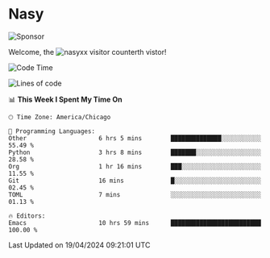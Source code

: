 # Nasy

<!--
<p align="center">
<img height="200" src="https://github-readme-stats.vercel.app/api?username=nasyxx&count_private=true&show_icons=true&theme=dracula&include_all_commits=true"/>
<img height="200" src="https://github-readme-stats.vercel.app/api/top-langs/?username=nasyxx&theme=dracula&hide=html,jupyter+notebook&count_private=true&show_icons=true"/>
</p>

  
----------------
-->

![Sponsor](https://img.shields.io/static/v1.svg?label=Sponsor&message=%E2%9D%A4&logo=GitHub&style=flat&color=pink)
 
Welcome, the ![nasyxx visitor counter](https://count.getloli.com/get/@nasyxx?theme=rule34)th vistor!
 
<!--START_SECTION:waka-->
![Code Time](http://img.shields.io/badge/Code%20Time-4%2C395%20hrs%2043%20mins-blue)

![Lines of code](https://img.shields.io/badge/From%20Hello%20World%20I%27ve%20Written-6.3%20million%20lines%20of%20code-blue)

📊 **This Week I Spent My Time On** 

```text
🕑︎ Time Zone: America/Chicago

💬 Programming Languages: 
Other                    6 hrs 5 mins        ██████████████░░░░░░░░░░░   55.49 % 
Python                   3 hrs 8 mins        ███████░░░░░░░░░░░░░░░░░░   28.58 % 
Org                      1 hr 16 mins        ███░░░░░░░░░░░░░░░░░░░░░░   11.55 % 
Git                      16 mins             █░░░░░░░░░░░░░░░░░░░░░░░░   02.45 % 
TOML                     7 mins              ░░░░░░░░░░░░░░░░░░░░░░░░░   01.13 % 

🔥 Editors: 
Emacs                    10 hrs 59 mins      █████████████████████████   100.00 % 
```


 Last Updated on 19/04/2024 09:21:01 UTC
<!--END_SECTION:waka-->

<!-- ![visitors](https://visitor-badge.laobi.icu/badge?page_id=nasyxx.nasyxx) -->
